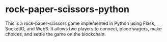 # rock-paper-scissors-python

This is a rock-paper-scissors game implemented in Python using Flask, SocketIO, and Web3.
It allows two players to connect, place wagers, make choices, and settle the game on the blockchain.
